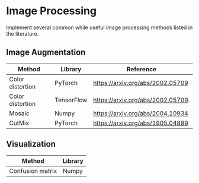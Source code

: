 # Image Processing
Implement several common while useful image processing methods listed in the literature.

## Image Augmentation

Method           |Library                 |Reference                           |
---------------- |------------------------|------------------------------------|
Color distortion |PyTorch                 |https://arxiv.org/abs/2002.05709    |
Color distortion |TensorFlow              |https://arxiv.org/abs/2002.05709.   |
Mosaic           |Numpy                   |https://arxiv.org/abs/2004.10934    |
CutMix           |PyTorch                 |https://arxiv.org/abs/1905.04899    |

## Visualization

Method           |Library      |
-----------------|-------------|
Confusion matrix |Numpy        |
